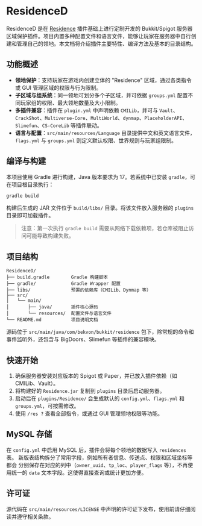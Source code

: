 # ResidenceD

ResidenceD 是在 [Residence](https://www.spigotmc.org/resources/residence.11480/) 插件基础上进行定制开发的 Bukkit/Spigot 服务器区域保护插件。项目内置多种配置文件和语言文件，能够让玩家在服务器中自行创建和管理自己的领地。本文档将介绍插件主要特性、编译方法及基本的目录结构。

## 功能概述

- **领地保护**：支持玩家在游戏内创建立体的 "Residence" 区域，通过各类指令或 GUI 管理区域的权限与行为限制。
- **子区域与组系统**：同一领地可划分多个子区域，并可依据 `groups.yml` 配置不同玩家组的权限、最大领地数量及大小限制。
- **多插件兼容**：插件在 `plugin.yml` 中声明依赖 `CMILib`，并可与 `Vault`、`CrackShot`、`Multiverse-Core`、`MultiWorld`、`dynmap`、`PlaceholderAPI`、`Slimefun`、`CS-CoreLib` 等插件联动。
- **语言与配置**：`src/main/resources/Language` 目录提供中文和英文语言文件，`flags.yml` 与 `groups.yml` 则定义默认权限、世界规则与玩家组限制。

## 编译与构建

本项目使用 Gradle 进行构建，Java 版本要求为 17。若系统中已安装 `gradle`，可在项目根目录执行：

```bash
gradle build
```

构建后生成的 JAR 文件位于 `build/libs/` 目录。将该文件放入服务器的 `plugins` 目录即可加载插件。

> 注意：第一次执行 `gradle build` 需要从网络下载依赖项，若仓库被阻止访问可能导致构建失败。

## 项目结构

```
ResidenceD/
├── build.gradle        Gradle 构建脚本
├── gradle/             Gradle Wrapper 配置
├── libs/               预置的依赖库（CMILib、Dynmap 等）
├── src/
│   └── main/
│       ├── java/       插件核心源码
│       └── resources/  配置文件与语言文件
└── README.md           项目说明文档
```

源码位于 `src/main/java/com/bekvon/bukkit/residence` 包下，除常规的命令和事件监听外，还包含与 BigDoors、Slimefun 等插件的兼容模块。

## 快速开始

1. 确保服务器安装对应版本的 Spigot 或 Paper，并已放入插件依赖（如 CMILib、Vault）。
2. 将构建好的 `Residence.jar` 复制到 `plugins` 目录后启动服务器。
3. 启动后在 `plugins/Residence/` 会生成默认的 `config.yml`、`flags.yml` 和 `groups.yml`，可按需修改。
4. 使用 `/res ?` 查看全部指令，或通过 GUI 管理领地权限等功能。

## MySQL 存储

在 `config.yml` 中启用 MySQL 后，插件会将每个领地的数据写入 `residences` 表。
新版表结构拆分了常用字段，例如所有者信息、传送点、权限和区域坐标等都会
分别保存在对应的列中（`owner_uuid`、`tp_loc`、`player_flags` 等），不再使
用统一的 `data` 文本字段。这使得直接查询或统计更加方便。

## 许可证

源代码在 `src/main/resources/LICENSE` 中声明的许可证下发布，使用前请仔细阅读并遵守相关条款。

